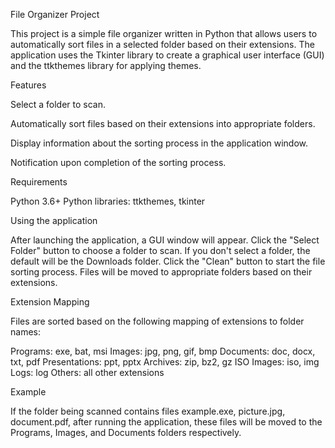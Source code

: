 File Organizer Project

This project is a simple file organizer written in Python that allows users to automatically sort files in a selected folder based on their extensions. 
The application uses the Tkinter library to create a graphical user interface (GUI) and the ttkthemes library for applying themes.

Features

Select a folder to scan.

Automatically sort files based on their extensions into appropriate folders.

Display information about the sorting process in the application window.

Notification upon completion of the sorting process.

Requirements

Python 3.6+
Python libraries: ttkthemes, tkinter


Using the application

After launching the application, a GUI window will appear.
Click the "Select Folder" button to choose a folder to scan. If you don't select a folder, the default will be the Downloads folder.
Click the "Clean" button to start the file sorting process. Files will be moved to appropriate folders based on their extensions.


Extension Mapping

Files are sorted based on the following mapping of extensions to folder names:

Programs: exe, bat, msi
Images: jpg, png, gif, bmp
Documents: doc, docx, txt, pdf
Presentations: ppt, pptx
Archives: zip, bz2, gz
ISO Images: iso, img
Logs: log
Others: all other extensions

Example

If the folder being scanned contains files example.exe, picture.jpg, document.pdf, after running the application, these files will be moved to the Programs, Images, and Documents folders respectively.
